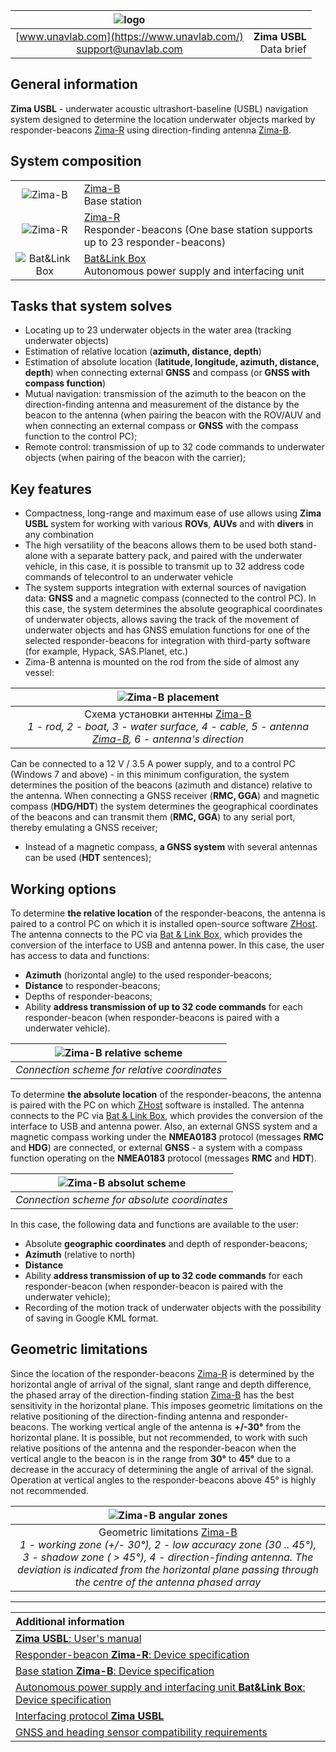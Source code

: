 | ![logo](https://ucnl.github.io/documentation/sm_logo.png) |  |
| :---: | ---: |
| [www.unavlab.com](https://www.unavlab.com/) <br/> [support@unavlab.com](mailto:support@unavlab.com) | **Zima USBL**<br/> Data brief |

## General information
**Zima USBL** - underwater acoustic ultrashort-baseline (USBL) navigation system designed to determine the location
underwater objects marked by responder-beacons [Zima-R](Zima_R_Specification_en.md) using direction-finding
antenna [Zima-B](Zima_B_Specification_en.md).

## System composition

|  |  |
| :---: | :--- |
| ![Zima-B](https://ucnl.github.io/documentation/def_zima_b_ant.png) | [Zima-B](Zima_B_Specification_en.md) <br/> Base station |
| ![Zima-R](https://ucnl.github.io/documentation/zima_r.png) | [Zima-R](Zima_R_Specification_en.md) <br/> Responder-beacons (One base station supports up to 23 responder-beacons) |
| ![Bat&Link Box](https://ucnl.github.io/documentation/batnlinkbox.png) | [Bat&Link Box](Bat_n_link_box_Specification_en.md) <br/> Autonomous power supply and interfacing unit |


## Tasks that system solves
* Locating up to 23 underwater objects in the water area (tracking underwater objects)
* Estimation of relative location (**azimuth, distance, depth**)
* Estimation of absolute location (**latitude, longitude, azimuth, distance, depth**) when connecting external **GNSS** and compass (or **GNSS with compass function**)
* Mutual navigation: transmission of the azimuth to the beacon on the direction-finding antenna and measurement of the distance by the beacon to the antenna (when pairing the beacon with the ROV/AUV and when connecting an external compass or **GNSS** with the compass function to the control PC);
* Remote control: transmission of up to 32 code commands to underwater objects (when pairing of the beacon with the carrier);

## Key features
* Compactness, long-range and maximum ease of use allows using **Zima USBL** system for working with
various **ROVs**, **AUVs** and  with **divers** in any combination
* The high versatility of the beacons allows them to be used both stand-alone with a separate battery pack, and paired with the underwater vehicle, in this case, it is possible to transmit up to 32 address code commands of telecontrol to an underwater vehicle
* The system supports integration with external sources of navigation data: **GNSS** and a magnetic compass (connected to the control PC).
In this case, the system determines the absolute geographical coordinates of underwater objects, allows saving the track of the movement of underwater objects and has GNSS emulation functions for one of the selected responder-beacons for integration with third-party software (for example, Hypack, SAS.Planet, etc.)
* Zima-B antenna is mounted on the rod from the side of almost any vessel:

| ![Zima-B placement](https://ucnl.github.io/documentation/zima_boat_placement.png) |
| :---: |
| Схема установки антенны [Zima-B](Zima_B_Specification_en.md) <br/> _1 - rod, 2 - boat, 3 - water surface, 4 - cable, 5 - antenna [Zima-B](Zima_B_Specification_en.md), 6 - antenna's direction_ |

Can be connected to a 12 V / 3.5 A power supply, and to a control PC (Windows 7 and above) - in this minimum configuration, the system determines
the position of the beacons (azimuth and distance) relative to the antenna. When connecting a GNSS receiver (**RMC, GGA**) and magnetic compass (**HDG/HDT**) the system determines the geographical coordinates of the beacons and can transmit them (**RMC, GGA**) to any serial port, thereby emulating a GNSS receiver;
* Instead of a magnetic compass, **a GNSS system** with several antennas can be used (**HDT** sentences);

## Working options
To determine **the relative location** of the responder-beacons, the antenna is paired to a control PC on which it is installed
open-source software [ZHost](https://github.com/ucnl/ZHost). The antenna connects to the PC via
[Bat & Link Box](Bat_n_link_box_Specification_en.md), which provides the conversion of the interface to USB and antenna power.
In this case, the user has access to data and functions:
* **Azimuth** (horizontal angle) to the used responder-beacons;
* **Distance** to responder-beacons;
* Depths of responder-beacons;
* Ability **address transmission of up to 32 code commands** for each responder-beacon (when responder-beacons is paired with a underwater vehicle).

| ![Zima-B relative scheme](https://ucnl.github.io/documentation/zima_relative_scheme.png) |
| :---: |
| _Connection scheme for relative coordinates_ |

To determine **the absolute location** of the responder-beacons, the antenna is paired with the PC on which [ZHost](https://github.com/ucnl/ZHost) software is installed. The antenna connects to the PC via
[Bat & Link Box](Bat_n_link_box_Specification_en.md), which provides the conversion of the interface to USB and antenna power.
Also, an external GNSS system and a magnetic compass working under the **NMEA0183** protocol (messages **RMC** and **HDG**) are connected,
or external **GNSS** - a system with a compass function operating on the **NMEA0183** protocol (messages **RMC** and **HDT**).

| ![Zima-B absolut scheme](https://ucnl.github.io/documentation/zima_abs_scheme.png) |
| :---: |
| _Connection scheme for absolute coordinates_ |

In this case, the following data and functions are available to the user:
* Absolute **geographic coordinates** and depth of responder-beacons;
* **Azimuth** (relative to north)
* **Distance**
* Ability **address transmission of up to 32 code commands** for each responder-beacon (when responder-beacon is paired with the underwater vehicle);
* Recording of the motion track of underwater objects with the possibility of saving in Google KML format.

## Geometric limitations
Since the location of the responder-beacons [Zima-R](Zima_R_Specification_en.md) is determined by the horizontal angle of arrival of the 
signal, slant range and depth difference, the phased array of the direction-finding station [Zima-B](Zima_B_Specification_en.md) has the 
best sensitivity in the horizontal plane. This imposes geometric limitations on the relative positioning of the direction-finding antenna 
and responder-beacons. The working vertical angle of the antenna is **+/-30°** from the horizontal plane. It is possible, but not recommended, 
to work with such relative positions of the antenna and the responder-beacon when the vertical angle to the beacon is in the range from 
**30°** to **45°** due to a decrease in the accuracy of determining the angle of arrival of the signal. Operation at vertical angles to the 
responder-beacons above 45° is highly not recommended.

| ![Zima-B angular zones](https://ucnl.github.io/documentation/zima_dir.png) |
| :---: |
| Geometric limitations [Zima-B](Zima_B_Specification_ru.md) <br/> _1 - working zone (+/- 30°), 2 - low accuracy zone (30 .. 45°), 3 - shadow zone ( > 45°), 4 - direction-finding antenna. The deviation is indicated from the horizontal plane passing through the centre of the antenna phased array_ |

_________  

| **Additional information** |
| :--- |
| [**Zima USBL**: User's manual](Zima_Users_manual_en.md) |
| [Responder-beacon **Zima-R**: Device specification](Zima_R_Specification_en.md) |
| [Base station **Zima-B**: Device specification](Zima_B_Specification_en.md) |
| [Autonomous power supply and interfacing unit **Bat&Link Box**: Device specification](Bat_n_link_box_Specification_en.md) |
| [Interfacing protocol **Zima USBL**](Zima_Protocol_Specification_en.md) |
| [GNSS and heading sensor compatibility requirements](Zima_GNSS_requirements_en.md) |

